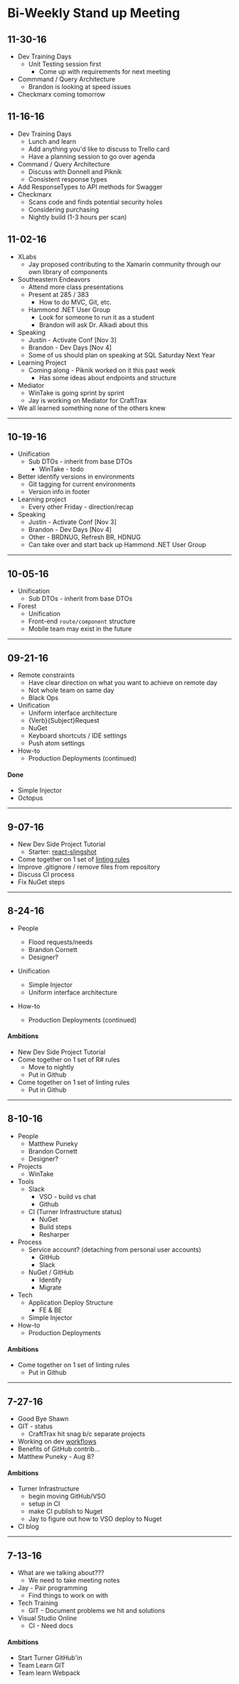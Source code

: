 # Bi-Weekly Stand up Meeting

## 11-30-16
* Dev Training Days
  * Unit Testing session first
    * Come up with requirements for next meeting
* Commmand / Query Architecture
  * Brandon is looking at speed issues
* Checkmarx coming tomorrow

## 11-16-16

* Dev Training Days
  * Lunch and learn
  * Add anything you'd like to discuss to Trello card
  * Have a planning session to go over agenda
* Command / Query Architecture
  * Discuss with Donnell and Piknik
  * Consistent response types
* Add ResponseTypes to API methods for Swagger
* Checkmarx
  * Scans code and finds potential security holes
  * Considering purchasing
  * Nightly build (1-3 hours per scan)

## 11-02-16

* XLabs
  * Jay proposed contributing to the Xamarin community through our own library of components
* Southeastern Endeavors
  * Attend more class presentations
  * Present at 285 / 383
    * How to do MVC, Git, etc.
  * Hammond .NET User Group
    * Look for someone to run it as a student
    * Brandon will ask Dr. Alkadi about this
* Speaking
  * Justin - Activate Conf [Nov 3]
  * Brandon - Dev Days [Nov 4]
  * Some of us should plan on speaking at SQL Saturday Next Year
* Learning Project
  * Coming along - Piknik worked on it this past week
    * Has some ideas about endpoints and structure
* Mediator
  * WinTake is going sprint by sprint
  * Jay is working on Mediator for CraftTrax
* We all learned something none of the others knew

--------------

## 10-19-16

* Unification
  * Sub DTOs - inherit from base DTOs
    * WinTake - todo
* Better identify versions in environments
  * Git tagging for current environments
  * Version info in footer
* Learning project
  * Every other Friday - direction/recap
* Speaking
  * Justin - Activate Conf [Nov 3]
  * Brandon - Dev Days [Nov 4]
  * Other - BRDNUG, Refresh BR, HDNUG
  * Can take over and start back up Hammond .NET User Group

--------------

## 10-05-16

* Unification
  * Sub DTOs - inherit from base DTOs
* Forest
  * Unification
  * Front-end `route/component` structure
  * Mobile team may exist in the future

--------------

## 09-21-16

* Remote constraints
  * Have clear direction on what you want to achieve on remote day
  * Not whole team on same day
  * Black Ops
* Unification
    * Uniform interface architecture
    * {Verb}{Subject}Request
    * NuGet
    * Keyboard shortcuts / IDE settings
    * Push atom settings
* How-to
    * Production Deployments (continued)

#### Done
* Simple Injector
* Octopus

--------------

## 9-07-16

* New Dev Side Project Tutorial
  * Starter: [react-slingshot](https://github.com/coryhouse/react-slingshot)
* Come together on 1 set of [linting rules](js/.eslintrc)
* Improve .gitignore / remove files from repository
* Discuss CI process
* Fix NuGet steps

--------------

## 8-24-16

* People
    * Flood requests/needs
    * Brandon Cornett
    * Designer?

* Unification
    * Simple Injector
    * Uniform interface architecture

* How-to
    * Production Deployments (continued)

#### Ambitions

* New Dev Side Project Tutorial
* Come together on 1 set of R# rules
    * Move to nightly
    * Put in Github
* Come together on 1 set of linting rules
    * Put in Github

--------------

## 8-10-16

* People
    * Matthew Puneky
    * Brandon Cornett
    * Designer?
* Projects
    * WinTake
* Tools
    * Slack
        * VSO - build vs chat
        * Github
    * CI (Turner Infrastructure status)
        * NuGet
        * Build steps
        * Resharper
* Process
    * Service account? (detaching from personal user accounts)
        * GitHub
        * Slack
    * NuGet / GitHub
        * Identify
        * Migrate
* Tech
    * Application Deploy Structure
        * FE & BE
    * Simple Injector
* How-to
    * Production Deployments

#### Ambitions

* Come together on 1 set of linting rules
    * Put in Github

--------------

## 7-27-16

* Good Bye Shawn
* GIT - status
  * CraftTrax hit snag b/c separate projects
* Working on dev [workflows](https://github.com/turner-industries/dev-dept)
* Benefits of GitHub contrib...
* Matthew Puneky - Aug 8?

#### Ambitions

* Turner Infrastructure
  * begin moving GitHub/VSO
  * setup in CI
  * make CI publish to Nuget
  * Jay to figure out how to VSO deploy to Nuget
* CI blog

-----------

## 7-13-16

* What are we talking about???
    * We need to take meeting notes
* Jay - Pair programming
    * Find things to work on with
* Tech Training
    * GIT - Document problems we hit and solutions
* Visual Studio Online
    * CI - Need docs

#### Ambitions

* Start Turner GitHub'in
* Team Learn GIT
* Team learn Webpack
